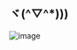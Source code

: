 ## ヾ(^▽^*))) 

![image](https://github.com/Blightpb/Blightpb/assets/159180376/1576c16d-587c-40f9-8216-994c382d4ded)

